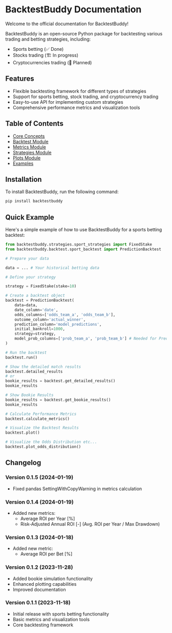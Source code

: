 # BacktestBuddy Documentation

Welcome to the official documentation for BacktestBuddy!

BacktestBuddy is an open-source Python package for backtesting various trading and betting strategies, including:

- Sports betting (✅ Done)
- Stocks trading (🏗️ In progress)
- Cryptocurrencies trading (🔮 Planned)

## Features

- Flexible backtesting framework for different types of strategies
- Support for sports betting, stock trading, and cryptocurrency trading
- Easy-to-use API for implementing custom strategies
- Comprehensive performance metrics and visualization tools

## Table of Contents

- [Core Concepts](core-concepts.md)
- [Backtest Module](backtest-module.md)
- [Metrics Module](metrics-module.md)
- [Strategies Module](strategies-module.md)
- [Plots Module](plots-module.md)
- [Examples](examples.md)

## Installation

To install BacktestBuddy, run the following command:

```bash
pip install backtestbuddy
```

## Quick Example

Here's a simple example of how to use BacktestBuddy for a sports betting backtest:

```python
from backtestbuddy.strategies.sport_strategies import FixedStake
from backtestbuddy.backtest.sport_backtest import PredictionBacktest

# Prepare your data

data = ... # Your historical betting data

# Define your strategy

strategy = FixedStake(stake=10)

# Create a backtest object
backtest = PredictionBacktest(
    data=data,
    date_column='date',
    odds_columns=['odds_team_a', 'odds_team_b'],
    outcome_column='actual_winner',
    prediction_column='model_predictions',
    initial_bankroll=1000,
    strategy=strategy,
    model_prob_columns=['prob_team_a', 'prob_team_b'] # Needed for PredictionBacktest in combination with Kelly Strategy. Not needed for ModelBacktest in combination with Kelly Strategy, because the model probabiliies will be calculated by the model or if the Strategy does not require model probabilities, like Fixed Stake.
)

# Run the backtest
backtest.run()    

# Show the detailed match results
backtest.detailed_results
# or
bookie_results = backtest.get_detailed_results()
bookie_results

# Show Bookie Results
bookie_results = backtest.get_bookie_results()
bookie_results

# Calculate Performance Metrics
backtest.calculate_metrics()

# Visualize the Backtest Results
backtest.plot()

# Visualize the Odds Distribution etc...
backtest.plot_odds_distribution()

```

## Changelog

### Version 0.1.5 (2024-01-19)
- Fixed pandas SettingWithCopyWarning in metrics calculation

### Version 0.1.4 (2024-01-19)
- Added new metrics:
  - Average ROI per Year [%]
  - Risk-Adjusted Annual ROI [-] (Avg. ROI per Year / Max Drawdown)

### Version 0.1.3 (2024-01-18)
- Added new metric:
  - Average ROI per Bet [%]

### Version 0.1.2 (2023-11-28)
- Added bookie simulation functionality
- Enhanced plotting capabilities
- Improved documentation

### Version 0.1.1 (2023-11-18)
- Initial release with sports betting functionality
- Basic metrics and visualization tools
- Core backtesting framework
